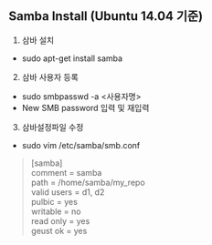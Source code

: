 ## Samba Install (Ubuntu 14.04 기준)
   
1. 삼바 설치
  * sudo apt-get install samba

2. 삼바 사용자 등록
  * sudo smbpasswd -a <사용자명>
  * New SMB password 입력 및 재입력

3. 삼바설정파일 수정
  * sudo vim /etc/samba/smb.conf
  
  > [samba] <br/>
  > comment = samba <br/>
  > path = /home/samba/my_repo <br/>
  > valid users = d1, d2 <br/>
  > pulbic = yes <br/>
  > writable = no <br/>
  > read only = yes <br/>
  > geust ok = yes <br/>
